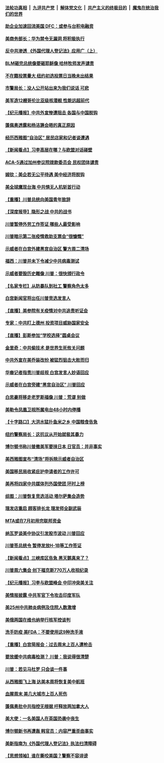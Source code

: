 ####  [法轮功真相](../../../../basic/blob/master/README.md?t=06242031) &nbsp;|&nbsp; [九评共产党](../../../../9ping.md/blob/master/README.md?t=06242031) &nbsp;|&nbsp; [解体党文化](../../../../jtdwh.md/blob/master/README.md?t=06242031)  &nbsp;|&nbsp; [共产主义的终极目的](../../../../gczydzjmd.md/blob/master/README.md?t=06242031) &nbsp;|&nbsp; [魔鬼在统治我们的世界](../../../../mgztzwmdsj.md/blob/master/README.md?t=06242031) 

#### [助企业加速回流美国 DFC：或参与台积电融资](../pages/nsc412/n12209064.md?t=06242031) 

#### [美商务部长：华为禁令无漏洞 将积极执行](../pages/nsc412/n12208757.md?t=06242031) 

#### [反中共渗透 《外国代理人登记法》应用广（上）](../pages/nsc412/n12208404.md?t=06242031) 

#### [BLM砸完总统像要砸耶稣像 哈林牧师发声谴责](../pages/nsc412/n12208413.md?t=06242031) 

#### [不在籍投票量大  纽约初选投票日当晚未出结果](../pages/nsc412/n12208496.md?t=06242031) 

#### [市警局长：没人公开站出来为我们说话 可悲](../pages/nsc412/n12208418.md?t=06242031) 

#### [美军造12艘哥伦比亚级核潜舰 性能远超前代](../pages/nsc412/n12208324.md?t=06242031) 

#### [【纪元播报】中共外宣惨遭阻击 各国与中国脱钩](../pages/nsc412/n12207943.md?t=06242031) 

#### [蓬佩奥透露和杨洁篪会晤的真正原因](../pages/nsc412/n12208086.md?t=06242031) 

#### [经历西雅图“自治区” 居民店家和记者谈遭遇](../pages/nsc412/n12208062.md?t=06242031) 

#### [【新闻看点】习李高层在哪？与欧盟对话碰壁](../pages/nsc412/n12207971.md?t=06242031) 

#### [ACA-5通过加州参议院拨款委员会 民权团体谴责](../pages/nsc412/n12207987.md?t=06242031) 

#### [姆钦：美企若无公平待遇 美中经济将脱钩](../pages/nsc412/n12207735.md?t=06242031) 

#### [美全球鹰现台海 中共惧无人机斩首行动](../pages/nsc412/n12207763.md?t=06242031) 

#### [【重播】川普总统向美国青年致辞](../pages/nsc412/n12207619.md?t=06242031) 

#### [【深度报导】隐形之战 中共的战书](../pages/nsc412/n12200980.md?t=06242031) 

#### [川普暂停外劳工作签证 哪些人最受影响](../pages/nsc412/n12207785.md?t=06242031) 

#### [川普暗示第二张疫情救助支票会“很慷慨”](../pages/nsc412/n12207767.md?t=06242031) 

#### [示威者在白宫外建黑宫自治区 警方周二清场](../pages/nsc412/n12207719.md?t=06242031) 

#### [福西：川普并未下令减少中共病毒测试](../pages/nsc412/n12207515.md?t=06242031) 

#### [示威者要毁历史雕像 川普：很快颁行政令](../pages/nsc412/n12207491.md?t=06242031) 

#### [【名家专栏】从防暴队到社工 警察角色太多](../pages/nsc412/n12206746.md?t=06242031) 

#### [白宫新闻官将出任川普竞选发言人](../pages/nsc412/n12207502.md?t=06242031) 

#### [【直播】美参院有关疫情对中共追责听证会](../pages/nsc412/n12207370.md?t=06242031) 

#### [专家：中共盯上德州 投资项目威胁国家安全](../pages/nsc412/n12207441.md?t=06242031) 

#### [【直播】彭斯参加“学校选择”圆桌会议](../pages/nsc412/n12207136.md?t=06242031) 

#### [金里奇：中共偷技术 是世界生死攸关问题](../pages/nsc412/n12207082.md?t=06242031) 

#### [中共外宣在美乔装改扮 被猛烈狙击大败而归](../pages/nsc412/n12207048.md?t=06242031) 

#### [华裔记者指责川普歧视 白宫发言人妙语回应](../pages/nsc412/n12206915.md?t=06242031) 

#### [示威者在白宫旁建“黑宫自治区” 川普回应](../pages/nsc412/n12206641.md?t=06242031) 

#### [白思豪将移走老罗斯福像 川普：荒谬 别做](../pages/nsc412/n12205759.md?t=06242031) 

#### [美勒令凤凰卫视所属电台48小时内停播](../pages/nsc412/n12205664.md?t=06242031) 

#### [【十字路口】大洪水猛扑鱼米之乡 中国粮食告急](../pages/nsc412/n12205567.md?t=06242031) 

#### [纽约警察局长：这抗议从开始就极其暴力](../pages/nsc412/n12205750.md?t=06242031) 

#### [博尔顿书称川普撤美军要挟日本 日官员：并非事实](../pages/nsc412/n12206543.md?t=06242031) 

#### [美西雅图宣布“清场”将拆除示威者自治区](../pages/nsc412/n12206432.md?t=06242031) 

#### [美国移民局收紧庇护申请者的工作许可](../pages/nsc412/n12206240.md?t=06242031) 

#### [美再将四家中共媒体列外国使团 环时上榜](../pages/nsc412/n12205059.md?t=06242031) 

#### [组图：川普恢复竞选活动 塔尔萨集会造势](../pages/nsc412/n12204200.md?t=06242031) 

#### [理发店重启 顾客排长龙 理发师全副武装](../pages/nsc412/n12205742.md?t=06242031) 

#### [MTA或在7月初用完联邦资金](../pages/nsc412/n12205756.md?t=06242031) 

#### [纳瓦罗谈美中协议引发股市波动 川普回应](../pages/nsc412/n12205543.md?t=06242031) 

#### [川普签总统令 暂停发放H-1B等工作签证](../pages/nsc412/n12205286.md?t=06242031) 

#### [【新闻看点】三峡库区告急 黑天鹅真来了？](../pages/nsc412/n12205008.md?t=06242031) 

#### [川普周六集会 创下福克斯770万人收视纪录](../pages/nsc412/n12205358.md?t=06242031) 

#### [【纪元播报】习李与欧盟峰会 中印冲突美关注](../pages/nsc412/n12205264.md?t=06242031) 

#### [美情报披露 中共军官下令攻击印度军队](../pages/nsc412/n12205206.md?t=06242031) 

#### [美25州中共肺炎病例及住院人数激增](../pages/nsc412/n12204895.md?t=06242031) 

#### [美俄两国在维也纳举行核军控谈判](../pages/nsc412/n12205020.md?t=06242031) 

#### [洗手防疫 美FDA：不要使用这9种洗手液](../pages/nsc412/n12204896.md?t=06242031) 

#### [【重播】白宫简报会：过去周末上百人遭枪击](../pages/nsc412/n12204458.md?t=06242031) 

#### [要放缓中共病毒检测？ 川普：我说得很清楚](../pages/nsc412/n12204784.md?t=06242031) 

#### [川普：若见马杜罗 只会谈一件事](../pages/nsc412/n12204747.md?t=06242031) 

#### [从西雅图飞上海 达美本周将恢复美中航班](../pages/nsc412/n12204640.md?t=06242031) 

#### [血腥周末 美几大城市上百人死伤](../pages/nsc412/n12204490.md?t=06242031) 

#### [蓬佩奥批中共指控无根据 吁释放两加拿大人](../pages/nsc412/n12204564.md?t=06242031) 

#### [美大使：一名美国人在英国恐袭中丧生](../pages/nsc412/n12204415.md?t=06242031) 

#### [博尔顿新书再遭轰 韩官员：内容严重歪曲事实](../pages/nsc412/n12204194.md?t=06242031) 

#### [美新指南为《外国代理人登记法》执法扫清障碍](../pages/nsc412/n12203013.md?t=06242031) 

#### [【思想领袖】谁在撕咬美国？警察不容诽谤](../pages/nsc412/n12201992.md?t=06242031) 

